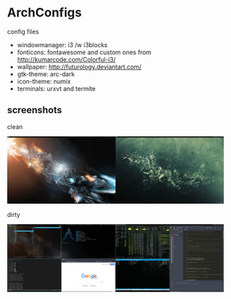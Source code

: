 # ArchConfigs
config files
* windowmanager: i3 /w i3blocks
* fonticons: fontawesome and custom ones from http://kumarcode.com/Colorful-i3/
* wallpaper: http://futurology.deviantart.com/
* gtk-theme: arc-dark
* icon-theme: numix
* terminals: urxvt and termite

screenshots
-----------

clean

![Clean Desktop](screenshots/clean.jpg)

dirty

![Dirty Desktop](screenshots/fakedirty.jpg)
